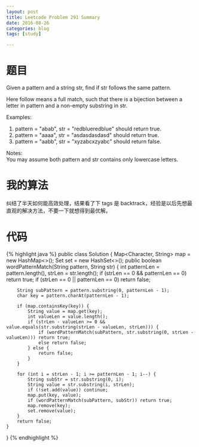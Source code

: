 ```yaml
---
layout: post
title: Leetcode Problem 291 Summary
date: 2016-08-26
categories: blog
tags: [study]

---
```


# 题目

Given a pattern and a string str, find if str follows the same pattern.

Here follow means a full match, such that there is a bijection between a letter in pattern and a non-empty substring in str.

Examples:  
1. pattern = "abab", str = "redblueredblue" should return true.
2. pattern = "aaaa", str = "asdasdasdasd" should return true.
3. pattern = "aabb", str = "xyzabcxzyabc" should return false.

Notes:  
You may assume both pattern and str contains only lowercase letters.

# 我的算法

纠结了半天如何能高效处理，结果看了下 tags 是 backtrack，经验是以后先想最直观的解决方法，不要一下就想得到最优解。

# 代码

{% highlight java %}
public class Solution {
    Map<Character, String> map = new HashMap<>();
    Set<String> set = new HashSet<>();
    public boolean wordPatternMatch(String pattern, String str) {
        int patternLen = pattern.length(), strLen = str.length();
        if (strLen == 0 && patternLen == 0) return true;
        if (strLen == 0 || patternLen == 0) return false;

        String subPattern = pattern.substring(0, patternLen - 1);
        char key = pattern.charAt(patternLen - 1);
        
        if (map.containsKey(key)) {
            String value = map.get(key);
            int valueLen = value.length();
            if (strLen - valueLen >= 0 && value.equals(str.substring(strLen - valueLen, strLen))) {
                if (wordPatternMatch(subPattern, str.substring(0, strLen - valueLen))) return true;
                else return false;
            } else {
                return false;
            }
        }
        
        for (int i = strLen - 1; i >= patternLen - 1; i--) {
            String subStr = str.substring(0, i);
            String value = str.substring(i, strLen);
            if (!set.add(value)) continue;
            map.put(key, value);
            if (wordPatternMatch(subPattern, subStr)) return true;
            map.remove(key);
            set.remove(value);
        }
        return false;
    }
}
{% endhighlight %}